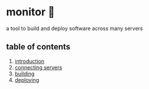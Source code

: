 # monitor 🦎

a tool to build and deploy software across many servers

## table of contents

 1. [introduction](https://github.com/mbecker20/monitor/blob/main/docs/introduction.md)
 2. [connecting servers](https://github.com/mbecker20/monitor/blob/main/docs/servers.md)
 3. [building](https://github.com/mbecker20/monitor/blob/main/docs/builds.md)
 4. [deploying](https://github.com/mbecker20/monitor/blob/main/docs/deployments.md)